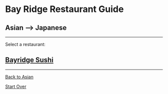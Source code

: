 # Bay Ridge Restaurant Guide
## Asian --> Japanese
---
Select a restaurant:
## [Bayridge Sushi](http://www.brsushi.com/)
---
[Back to Asian](asian.md)

[Start Over](../home.md)